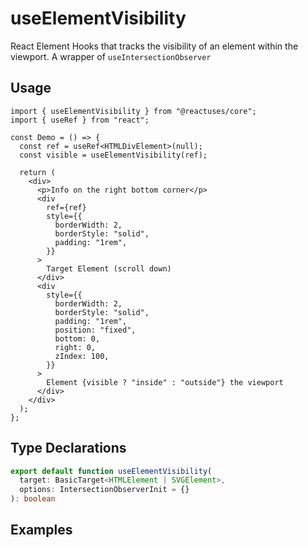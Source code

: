 # useElementVisibility

React Element Hooks that tracks the visibility of an element within the viewport. A wrapper of `useIntersectionObserver`

## Usage

```tsx
import { useElementVisibility } from "@reactuses/core";
import { useRef } from "react";

const Demo = () => {
  const ref = useRef<HTMLDivElement>(null);
  const visible = useElementVisibility(ref);

  return (
    <div>
      <p>Info on the right bottom corner</p>
      <div
        ref={ref}
        style={{
          borderWidth: 2,
          borderStyle: "solid",
          padding: "1rem",
        }}
      >
        Target Element (scroll down)
      </div>
      <div
        style={{
          borderWidth: 2,
          borderStyle: "solid",
          padding: "1rem",
          position: "fixed",
          bottom: 0,
          right: 0,
          zIndex: 100,
        }}
      >
        Element {visible ? "inside" : "outside"} the viewport
      </div>
    </div>
  );
};
```


## Type Declarations

```ts
export default function useElementVisibility(
  target: BasicTarget<HTMLElement | SVGElement>,
  options: IntersectionObserverInit = {}
): boolean
```

## Examples
